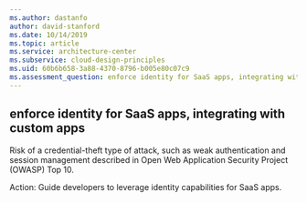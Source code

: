 ```yaml
---
ms.author: dastanfo
author: david-stanford
ms.date: 10/14/2019
ms.topic: article
ms.service: architecture-center
ms.subservice: cloud-design-principles
ms.uid: 60b6b658-3a88-4370-8796-b005e80c07c9
ms.assessment_question: enforce identity for SaaS apps, integrating with custom apps
---
```

## enforce identity for SaaS apps, integrating with custom apps

Risk of a credential-theft type of attack, such as weak authentication and session management described in Open Web Application Security Project (OWASP) Top 10.

Action:
Guide developers to leverage identity capabilities for SaaS apps.
